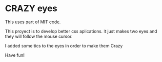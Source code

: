 # CRAZY eyes

This uses part of MIT code.

This proyect is to develop better css aplications. It just makes two eyes and they will follow the mouse cursor.

I added some tics to the eyes in order to make them Crazy

Have fun!
